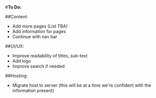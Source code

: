 #**To Do:**

##Content:
- Add more pages (List TBA)
- Add information for pages
- Continue with nav bar

##UI/UX:
- Improve readability of titles, sub-text
- Add logo
- Improve search if needed

##Hosting:
- Migrate host to server (this will be at a time we're confident with the information present)
